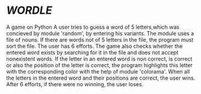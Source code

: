 # _WORDLE_
A game on Python
A user tries to guess a word of 5 letters,which was concieved by module 'random', by entering his variants. The module uses a file of nouns. If there are words not of 5 letters in the file, the program must sort the file.
The user has 6 efforts.
The game also checks whether the entered word exists by searching for it in the file and does not accept nonexistent words.
If the letter in an entered word is non correct, is correct or also the position of the letter is correct, the program highlights this letter with the corresponding color with the help of module 'colorama'.
When all the letters in the entered word and their positions are correct, the user wins.
After 6 efforts, if there were no winning, the user loses.
